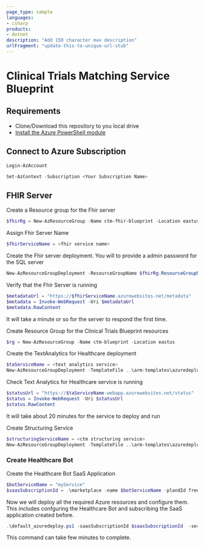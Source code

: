 ```yaml
---
page_type: sample
languages:
- csharp
products:
- dotnet
description: "Add 150 character max description"
urlFragment: "update-this-to-unique-url-stub"
---
```


# Clinical Trials Matching Service Blueprint


## Requirements
* Clone/Download this repository to you local drive
* [Install the Azure PowerShell module](https://docs.microsoft.com/en-us/powershell/azure/install-az-ps?view=azps-3.3.0)


## Connect to Azure Subscription
```PowerShell
Login-AzAccount

Set-AzContext -Subscription <Your Subscription Name>
```

## FHIR Server
Create a Resource group for the Fhir server

```PowerShell
$fhirRg = New-AzResourceGroup -Name ctm-fhir-blueprint -Location eastus
```
Assign Fhir Server Name
```PowerShell
$fhirServiceName = <fhir service name>
```

Create the Fhir server deployment. You will to provide a admin password for the SQL server
```PowerShell
New-AzResourceGroupDeployment -ResourceGroupName $fhirRg.ResourceGroupName -TemplateFile ..\arm-templates\azuredeploy-fhir.json -serviceName $fhirServiceName
```

Verify that the Fhir Server is running
```PowerShell
$metadataUrl = "https://$fhirServiceName.azurewebsites.net/metadata" 
$metadata = Invoke-WebRequest -Uri $metadataUrl
$metadata.RawContent
```
It will take a minute or so for the server to respond the first time.

Create Resource Group for the Clinical Trials Blueprint resources

```PowerShell
$rg = New-AzResourceGroup -Name ctm-blueprint -Location eastus
```

Create the TextAnalytics for Healthcare deployment
```PowerShell
$taServiceName = <text analytics service>
New-AzResourceGroupDeployment -TemplateFile ..\arm-templates\azuredeploy-ta4h.json -ResourceGroupName $rg.ResourceGroupName -serviceName $taServiceName
```

Check Text Analytics for Healthcare service is running
```Powershell
$statusUrl = "https://$taServiceName-webapp.azurewebsites.net/status"
$status = Invoke-WebRequest -Uri $statusUrl
$status.RawContent
```
It will take about 20 minutes for the service to deploy and run

Create Structuring Service
```Powershell
$structuringServiceName = <ctm structuring service>
New-AzResourceGroupDeployment -TemplateFile ..\arm-templates\azuredeploy-structuring.json -ResourceGroupName $rg.ResourceGroupName -serviceName $structuringServiceName
```


### Create Healthcare Bot

Create the Healthcare Bot SaaS Application
```powershell
$botServiceName = "myService"
$saasSubscriptionId = .\marketplace -name $botServiceName -plandId free
```

Now we will deploy all the required Azure resources and configure them. This includes confguring the Healthcare Bot and subscribing the SaaS application created before.

```powershell
.\default_azuredeploy.ps1 -saasSubscriptionId $saasSubscriptionId  -serviceName $botServiceName
```
This command can take few minutes to complete.